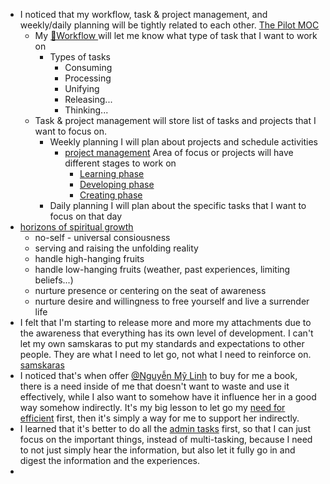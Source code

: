 - I noticed that my workflow, task & project management, and weekly/daily planning will be tightly related to each other. [The Pilot MOC](<The Pilot MOC.md>)
    - My [🌱Workflow ](<🌱Workflow .md>) will let me know what type of task that I want to work on
        - Types of tasks
            - Consuming
            - Processing
            - Unifying
            - Releasing...
            - Thinking...
    - Task & project management will store list of tasks and projects that I want to focus on.
        - Weekly planning I will plan about projects and schedule activities
            - [project management](<project management.md>) Area of focus or projects will have different stages to work on
                - [Learning phase](<Learning phase.md>)
                - [Developing phase](<Developing phase.md>)
                - [Creating phase](<Creating phase.md>)
        - Daily planning I will plan about the specific tasks that I want to focus on that day
- [horizons of spiritual growth](<horizons of spiritual growth.md>)
    - no-self - universal consiousness
    - serving and raising the unfolding reality
    - handle high-hanging fruits
    - handle low-hanging fruits (weather, past experiences, limiting beliefs...)
    - nurture presence or centering on the seat of awareness
    - nurture desire and willingness to free yourself and live a surrender life 
- I felt that I'm starting to release more and more my attachments due to the awareness that everything has its own level of development. I can't let my own samskaras to put my standards and expectations to other people. They are what I need to let go, not what I need to reinforce on. [samskaras](<samskaras.md>)
-  I noticed that's when offer [@Nguyễn Mỹ Linh](<@Nguyễn Mỹ Linh.md>) to buy for me a book, there is a need inside of me that doesn't want to waste and use it effectively, while I also want to somehow have it influence her in a good way somehow indirectly. It's my big lesson to let go my [need for efficient](<need for efficient.md>) first, then it's simply a way for me to support her indirectly.
-  I learned that it's better to do all the [admin tasks](<admin tasks.md>) first, so that I can just focus on the important things, instead of multi-tasking, because I need to not just simply hear the information, but also let it fully go in and digest the information and the experiences.
-  
